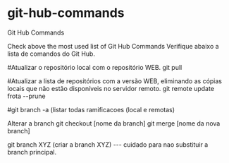 # git-hub-commands
Git Hub Commands

Check above the most used list of Git Hub Commands
Verifique abaixo a lista de comandos do Git Hub.





#Atualizar o repositório local com o repositório WEB.
git pull  

#Atualizar a lista de repositórios com a versão WEB, eliminando as cópias locais que não estão disponíveis no servidor remoto.
git remote update frota --prune  

#git branch -a (listar todas ramificacoes (local e remotas)

Alterar a branch
git checkout [nome da branch]
git merge [nome da nova branch]

git branch XYZ (criar a branch XYZ) --- cuidado para nao substituir a branch principal.